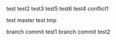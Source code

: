 test
test2
test3
test5
test6
test4
conflict1

test master
test tmp

branch commit test1
branch commit test2